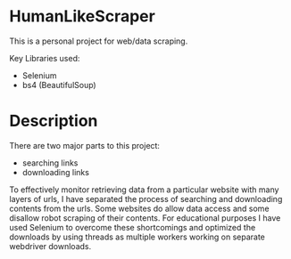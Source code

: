 # HumanLikeScraper

This is a personal project for web/data scraping. 

Key Libraries used:
- Selenium 
- bs4 (BeautifulSoup)

# Description
There are two major parts to this project:
- searching links
- downloading links

To effectively monitor retrieving data from a particular website with many layers of urls, I have separated the process of searching and downloading contents from the urls. 
Some websites do allow data access and some disallow robot scraping of their contents.
For educational purposes I have used Selenium to overcome these shortcomings and optimized the downloads by using threads as multiple workers working on separate webdriver downloads.



